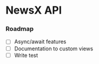 # NewsX API

### Roadmap

- [ ] Async/await features
- [ ] Documentation to custom views
- [ ] Write test
